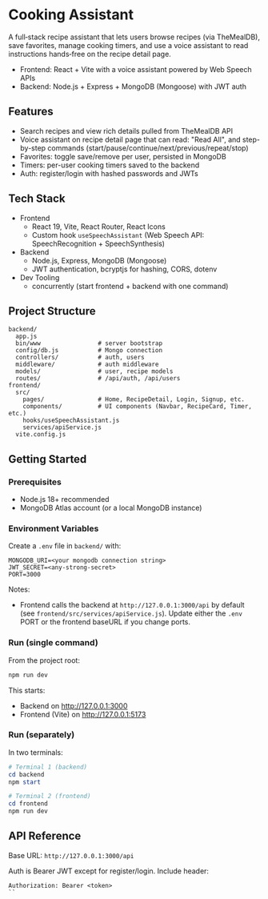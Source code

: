 # Cooking Assistant

A full‑stack recipe assistant that lets users browse recipes (via TheMealDB), save favorites, manage cooking timers, and use a voice assistant to read instructions hands‑free on the recipe detail page.

- Frontend: React + Vite with a voice assistant powered by Web Speech APIs
- Backend: Node.js + Express + MongoDB (Mongoose) with JWT auth

## Features
- Search recipes and view rich details pulled from TheMealDB API
- Voice assistant on recipe detail page that can read: "Read All", and step-by-step commands (start/pause/continue/next/previous/repeat/stop)
- Favorites: toggle save/remove per user, persisted in MongoDB
- Timers: per-user cooking timers saved to the backend
- Auth: register/login with hashed passwords and JWTs

## Tech Stack
- Frontend
  - React 19, Vite, React Router, React Icons
  - Custom hook `useSpeechAssistant` (Web Speech API: SpeechRecognition + SpeechSynthesis)
- Backend
  - Node.js, Express, MongoDB (Mongoose)
  - JWT authentication, bcryptjs for hashing, CORS, dotenv
- Dev Tooling
  - concurrently (start frontend + backend with one command)

## Project Structure
```
backend/
  app.js
  bin/www                # server bootstrap
  config/db.js           # Mongo connection
  controllers/           # auth, users
  middleware/            # auth middleware
  models/                # user, recipe models
  routes/                # /api/auth, /api/users
frontend/
  src/
    pages/               # Home, RecipeDetail, Login, Signup, etc.
    components/          # UI components (Navbar, RecipeCard, Timer, etc.)
    hooks/useSpeechAssistant.js
    services/apiService.js
  vite.config.js
```

## Getting Started

### Prerequisites
- Node.js 18+ recommended
- MongoDB Atlas account (or a local MongoDB instance)

### Environment Variables
Create a `.env` file in `backend/` with:
```
MONGODB_URI=<your mongodb connection string>
JWT_SECRET=<any-strong-secret>
PORT=3000
```
Notes:
- Frontend calls the backend at `http://127.0.0.1:3000/api` by default (see `frontend/src/services/apiService.js`). Update either the `.env` PORT or the frontend baseURL if you change ports.

### Run (single command)
From the project root:
```powershell
npm run dev
```
This starts:
- Backend on http://127.0.0.1:3000
- Frontend (Vite) on http://127.0.0.1:5173

### Run (separately)
In two terminals:
```powershell
# Terminal 1 (backend)
cd backend
npm start

# Terminal 2 (frontend)
cd frontend
npm run dev
```

## API Reference
Base URL: `http://127.0.0.1:3000/api`

Auth is Bearer JWT except for register/login. Include header:
```
Authorization: Bearer <token>
``